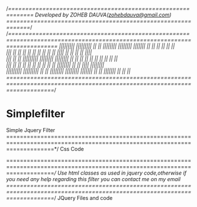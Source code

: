 /*=============================================================
  Developed by ZOHEB DAUVA(zohebdauva@gmail.com)
=============================================================*/
/*==========================================================================================================================
 |||||||||  |||||||||  ||     ||  ||||||||  ||||||||      |||||||       ||      ||     ||  ||      ||     ||     
      |||   ||     ||  ||     ||  ||        ||     ||     ||    ||     ||||     ||     ||   ||    ||     ||||    
    |||     ||     ||  |||||||||  ||||||||  ||||||||      ||    ||    ||  ||    ||     ||    ||  ||     ||  ||   
  |||       ||     ||  ||     ||  ||        ||     ||     ||    ||   ||||||||   ||     ||     ||||     ||||||||  
 |||||||||  |||||||||  ||     ||  ||||||||  ||||||||      |||||||   ||      ||   |||||||       ||     ||      || 
==========================================================================================================================*/

# Simplefilter
Simple Jquery Filter 
==========================================================================================================================*/
Css Code 
<style>
    @import 'css/ion.rangeSlider.css';
    @import 'css/ion.rangeSlider.skinFlat.css';
    @import 'css/checkboxes.css';
    @import 'css/bootstrap.min.css';
    @import 'css/layout.css'; 
</style>
==========================================================================================================================*/
Use html classes as used in jquery code,otherwise if you need any help regarding this filter you can contact me on my email
==========================================================================================================================*/
JQuery Files and code
    <script src="js/jquery.js"></script>
    <script src="js/ion.rangeSlider.js"></script>
    <script src="js/bootstrap.min.js"></script>
    <script type="text/javascript">
        var clar = [];
        $(document).ready(function() {
            $("#range_1").ionRangeSlider({
                min: 0,
                max: 10000,
                from: 0,
                to: 10000,
                type: 'double',
                step: 1,
                prefix: "",
                prettify: false,
                hasGrid: true
            });
            $('#loadmoreinputhidden').click();
            $('.colorlist li.colorpallet').each(function () {
                $(this).click(function () {
                    $(this).toggleClass('checked');
                })
            });
            $('#accordion .filter_list > li').each(function(){
                var cl = $(this).find('.checkbox input').attr('data-value');
                var l = $('#shopproductlist').find('li.'+cl);
                var ll = $(l).length;
                showall();
                $(this).find('> span i').html('('+ll+')');
                $(this).click(function(){
                    var car = [];
                    var mx = Number($('.range .irs-max').text());
                    var mn = Number($('.range .irs-min').text());
                    var to = Number($('.range .irs-to').text());
                    var from = Number($('.range .irs-from').text());
                    if($(this).hasClass('checked')){  
                        $(l).removeClass('showli');
                        $(this).find('.checkbox input').attr('checked',false);
                        $(this).removeClass('checked');
                        if($('#accordion .filter_list').children('.checked').length == 0){
                            if(to < mx ||  from > mn){
                                checkval();
                            }
                            else {
                                car.push(cl);
                                showall(this);
                            }
                        }
                        else {
                            $('#accordion .filter_listpanel').each(function(){
                                i = $(this).index();
                                car.push({
                                    carc : []
                                });
                                $(this).find('li.checked').each(function(){
                                    var cll = $(this).find('.checkbox input').attr('data-value');
                                    car[i].carc.push(cll);
                                });
                            });
                            arraymerge(car ,ulil );
                            ecloop(clar);
                        }
                    }
                    else {
                        $(this).find('.checkbox input').attr('checked', true);
                        $(this).addClass('checked');
                        uli = $(this).parents('.panel').index();
                        var ulil = $('#accordion .filter_listpanel').length;
                        $('#accordion .filter_listpanel').each(function(){
                            i = $(this).index();
                            car.push({
                                carc : []
                            });
                            $(this).find('li.checked').each(function(){
                                var cll = $(this).find('.checkbox input').attr('data-value');
                                car[i].carc.push(cll);
                            });
                        });
                        arraymerge(car ,ulil ); 
                        console.log(clar);
                        // car = car.join('.');
                        ecloop(clar);
                    }
                })
            })
        });
        function ecloop(car,mx,mn,to,from){
            var mx = Number($('.range .irs-max').text());
            var mn = Number($('.range .irs-min').text());
            var to = Number($('.range .irs-to').text());
            var from = Number($('.range .irs-from').text());
            $('#shopproductlist li').removeClass('showli');
            i = 0;
            var l = $('#shopproductlist > li.'+car[i]);
            $(car).each(function(){
                if(to < mx ||  from > mn){
                    $('#shopproductlist > li.'+car[i]).each(function(){
                        var p = Number($(this).find('.price > span').text());
                        if(from <= p && to >= p){
                            $(this).addClass('showli');
                        }
                    })
                }
                else{
                    $('#shopproductlist > li.'+car[i]).addClass('showli');
                }
                i++;
                // console.log(l);
            })
        }
        function showall(){

            var v = $('#loadmoreinputhidden').val();
            var clil = $('#accordion .filter_list').children('.checked').length;
            $('#accordion .filter_list > li').removeClass('checked').find('.checkbox input').attr('checked',false);
            $('#shopproductlist > li').addClass('showli');
        }
        function checkval() {
            var to = Number($('.range .irs-to').text());
            var from = Number($('.range .irs-from').text());
            $('#shopproductlist > li').each(function(){
                var p = Number($(this).find('.price > span').text());
                if($('#accordion .filter_list').children('.checked').length == 0){
                    if($(this).hasClass('showli')){
                        if(from <= p && to >= p){
                            console.log(p);
                            $(this).addClass('showli');
                        }
                        else {
                            $(this).removeClass('showli');
                        }
                    }
                }
                else {
                    ecloop(clar)
                }
            })
        }
        function arraymerge(car) {
            var coun1 = car[0].carc;
            var coun2 = car[1].carc;
            clar = [];
            if(coun1.length == 0){
                for(var i=0; i < coun2.length; i++){
                    var countt = car[1].carc;
                    clar.push(countt);
                };
            }
            else {
                for(var i=0; i < coun1.length; i++){
                    if(coun2.length == 0){
                        var countt = car[0].carc[i];
                        clar.push(countt);
                    }
                    else {
                        for (var c = 0; c < coun2.length; c++) {   
                            var countt = car[0].carc[i]+'.'+car[1].carc[c];
                            clar.push(countt);
                        };
                    }
                };
            }
        }  
    </script>

==========================================================================================================================*/

